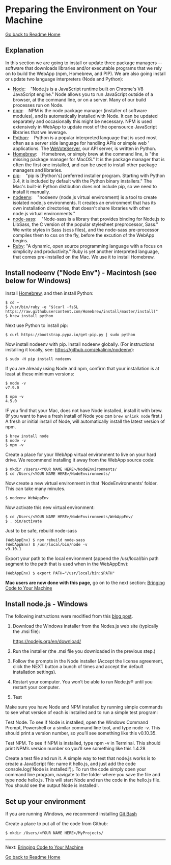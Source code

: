 # Preparing the Environment on Your Machine
[Go back to Readme Home](../../README.md)

## Explanation

In this section we are going to install or update three package managers -- software that downloads libraries and/or executable programs that we rely on to build
the WebApp (npm, Homebrew, and PIP).  We are also going install or update two language interpreters (Node and Python):
* [Node](https://nodejs.org/en/): &nbsp;&nbsp; "Node.js is a JavaScript runtime built on Chrome's V8 JavaScript engine."  Node allows you to run JavaScript outside of a browser, 
at the command line, or on a server.  Many of our build processes run on Node.
* [npm](https://www.npmjs.com/): &nbsp;&nbsp; NPM is the node package manager (installer of software modules), and is automatically installed with Node.  It can be updated separately and occasionally 
this might be necessary.  NPM is used extensively in WebApp to update most of the opensource JavaScript libraries that we leverage.
* [Python](https://www.python.org/): &nbsp;&nbsp; Python is a popular interpreted language that is used most often as a server side language for handling APIs or simple web '
applications.  The [WeVoteServer](https://github.com/wevote/WeVoteServer),
our API server, is written in Python.
* [Homebrew](https://brew.sh/): &nbsp;&nbsp; Homebrew, or simply brew at the command line, is "the missing package manager for MacOS."  It is the package manager that is often the
first one installed, and can be used to install other package managers and libraries.
* [pip](https://pip.pypa.io/en/stable/installing/): &nbsp;&nbsp; "pip is [Python's] preferred installer program. Starting with Python 3.4, it is included by default with the Python binary installers." 
The Mac's built-in Python distibution does not include pip, so we need to install it manually.
* [nodeenv](https://github.com/ekalinin/nodeenv): &nbsp;&nbsp; "nodeenv (node.js virtual environment) is a tool to create isolated node.js environments.
It creates an environment that has its own installation directories, that doesn't share libraries with other node.js virtual environments."
* [node-sass](https://github.com/sass/node-sass): &nbsp;&nbsp; "Node-sass is a library that provides binding for Node.js to LibSass, the C version of the 
popular stylesheet preprocessor, Sass."  We write styles in Sass (scss files), and the node-sass pre-processor compiles them to css on the fly, before the
excution of the WebApp begins.
* [Ruby](https://www.ruby-lang.org/en/): "A dynamic, open source programming language with a focus on simplicity and productivity."  Ruby is yet
another interpreted language, that comes pre-installed on the Mac.  We use it to install Homebrew.

## Install nodeenv ("Node Env") - Macintosh (see below for Windows)

Install [Homebrew](https://brew.sh/), and then install Python:

    $ cd ~
    $ /usr/bin/ruby -e "$(curl -fsSL https://raw.githubusercontent.com/Homebrew/install/master/install)"
    $ brew install python

<!-- This failed on 3 Macs in a row for me, including a new out of the box Mac, let's skip the easy_install option, Steve April 2018 
</* First try to install PIP (a Python based package installer) with easy_install:

    $ cd ~
    $ curl https://bootstrap.pypa.io/ez_setup.py -o - | sudo python
    $ sudo easy_install pip
    
**Don't worry if easy_install fails, we can also install pip with Python:** 

**ONLY do the following step if easy_install didn't work,** -->

Next use Python to install pip:

    $ curl https://bootstrap.pypa.io/get-pip.py | sudo python

Now install nodeenv with pip. Install nodeenv globally. (For instructions installing it locally, see: https://github.com/ekalinin/nodeenv):

    $ sudo -H pip install nodeenv
    
If you are already using Node and npm, confirm that your installation is at least at these minimum
versions:

    $ node -v
    v7.9.0

    $ npm -v
    4.5.0
    
IF you find that your Mac, does not have Node installed, install it with brew. (If you want to have
a fresh install of Node you can `brew unlink node` first.)  A fresh or initial install of Node,
will automatically install the latest version of npm.

    $ brew install node
    $ node -v
    $ npm -v

Create a place for your WebApp virtual environment to live on your hard drive. We recommend installing it
away from the WebApp source code:

    $ mkdir /Users/<YOUR NAME HERE>/NodeEnvironments/
    $ cd /Users/<YOUR NAME HERE>/NodeEnvironments/

Now create a new virtual environment in that 'NodeEnvironments' folder. This can take many minutes.

    $ nodeenv WebAppEnv

Now activate this new virtual environment:

    $ cd /Users/<YOUR NAME HERE>/NodeEnvironments/WebAppEnv/
    $ . bin/activate

Just to be safe, rebuild node-sass

    (WebAppEnv) $ npm rebuild node-sass
    (WebAppEnv) $ /usr/local/bin/node -v
    v9.10.1
    
Export your path to the local environment (append the /usr/local/bin path segment to the path that is used when in the WebAppEnv):
    
    (WebAppEnv) $ export PATH="/usr/local/bin:$PATH"


**Mac users are now done with this page,** go on to the next section:  [Bringing Code to Your Machine](CLONING_CODE.md)


## Install node.js - Windows

The following instructions were modified from this [blog post](http://blog.teamtreehouse.com/install-node-js-npm-windows).

1. Download the Windows installer from the Nodes.js web site (typically the .msi file):

     https://nodejs.org/en/download/
     
2. Run the installer (the .msi file you downloaded in the previous step.)

3. Follow the prompts in the Node installer (Accept the license agreement, click the NEXT button a bunch of times and accept the default installation settings).

4. Restart your computer. You won’t be able to run Node.js® until you restart your computer.

5. Test

Make sure you have Node and NPM installed by running simple commands to see what version of each is installed and to run a simple test program:

Test Node. To see if Node is installed, open the Windows Command Prompt, Powershell or a similar command line tool, and type node -v. This should print a version number, so you’ll see something like this v0.10.35.

Test NPM. To see if NPM is installed, type npm -v in Terminal. This should print NPM’s version number so you’ll see something like this 1.4.28

Create a test file and run it. A simple way to test that node.js works is to create a JavaScript file: name it hello.js, and just add the code console.log('Node is installed!');. To run the code simply open your command line program, navigate to the folder where you save the file and type node hello.js. This will start Node and run the code in the hello.js file. You should see the output Node is installed!.

## Set up your environment

If you are running Windows, we recommend installing [Git Bash](https://git-scm.com/downloads)

Create a place to put all of the code from Github:

    $ mkdir /Users/<YOUR NAME HERE>/MyProjects/

---

Next: [Bringing Code to Your Machine](CLONING_CODE.md)

[Go back to Readme Home](../../README.md)

